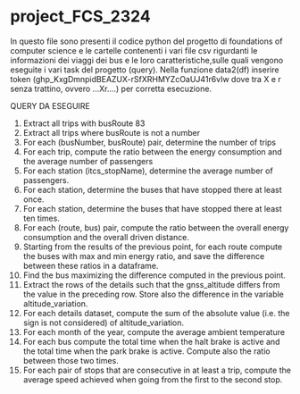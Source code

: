 # project_FCS_2324

In questo file sono presenti il codice python del progetto di foundations of computer science e le cartelle contenenti i vari file csv rigurdanti le informazioni dei viaggi dei bus e le loro caratteristiche,sulle quali vengono eseguite i vari task del progetto (query). 
Nella funzione data2(df) inserire token (ghp_KxgDmnpidBEAZUX-rSfXRHMYZcOaUJ41r6vIw dove tra X e r senza trattino, ovvero ...Xr....) per corretta esecuzione. 

QUERY DA ESEGUIRE
1. Extract all trips with busRoute 83
2. Extract all trips where busRoute is not a number
3. For each (busNumber, busRoute) pair, determine the number of trips
4. For each trip, compute the ratio between the energy consumption and the average number of passengers
5. For each station (itcs_stopName), determine the average number of passengers.
6. For each station, determine the buses that have stopped there at least once.
7. For each station, determine the buses that have stopped there at least ten times.
9. For each (route, bus) pair, compute the ratio between the overall energy consumption and the overall driven distance.
10. Starting from the results of the previous point, for each route compute the buses with max and min energy ratio, and save the difference between these ratios in a dataframe.
11. Find the bus maximizing the difference computed in the previous point.
12. Extract the rows of the details such that the gnss_altitude differs from the value in the preceding row. Store also the difference in the variable altitude_variation.
13. For each details dataset, compute the sum of the absolute value (i.e. the sign is not considered) of altitude_variation.
14. For each month of the year, compute the average ambient temperature
15. For each bus compute the total time when the halt brake is active and the total time when the park brake is active. Compute also the ratio between those two times.
16. For each pair of stops that are consecutive in at least a trip, compute the average speed achieved when going from the first to the second stop.
